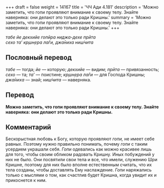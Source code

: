 +++
draft = false
weight = 14167
title = 'ЧЧ Ади 4.181'
description = 'Можно заметить, что гопи проявляют внимание к своему телу. Знайте наверняка: они делают это только ради Кришны.'
summary = 'Можно заметить, что гопи проявляют внимание к своему телу. Знайте наверняка: они делают это только ради Кришны.'
+++

_табе йе декхийе гопӣра ниджа-дехе прӣта  
сехо та’ кр̣шн̣ера ла̄ги, джа̄ниха ниш́чита_

## Пословный перевод

_табе_ — тогда; _йе_ — которую; _декхийе_ — видим; _прӣта_ — привязанность; _сехо_ — та; _та’_ — поистине; _кр̣шн̣ера_ _ла̄ги_ — для Господа Кришны; _джа̄ниха_ — знай; _ниш́чита_ — наверняка.

## Перевод

**Можно заметить, что гопи проявляют внимание к своему телу. Знайте наверняка: они делают это только ради Кришны.**

## Комментарий

Бескорыстная любовь к Богу, которую проявляют _гопи,_ не имеет себе равных. Поэтому нужно правильно понимать, почему _гопи_ с таким усердием украшали себя. _Гопи_ одевались как можно красивее лишь для того, чтобы своим обликом радовать Кришну. Иных побуждений у них не было. Они посвятили свои тела и все, что имели, служению Шри Кришне, поэтому для них было вполне естественным считать, что их тела созданы, чтобы доставлять Ему наслаждение. _Гопи_ наряжались только с мыслями о том, как счастлив будет Кришна, когда увидит их и прикоснется к ним.

